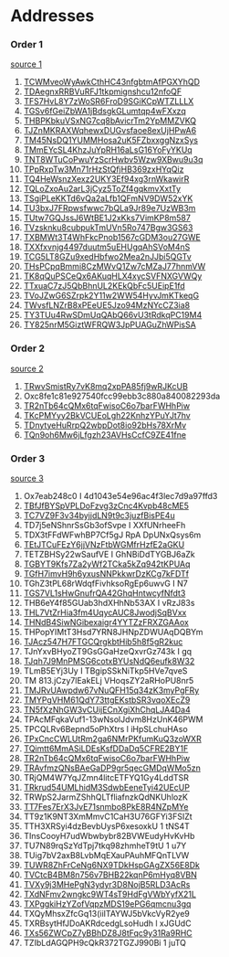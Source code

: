 # Addresses 

### Order 1

[source 1](https://nbctf.mod.gov.il/he/Announcements/Documents/%D7%A6%D7%AA%2034-23.pdf)

1. [TCWMveoWyAwkCthHC43nfgbtmAfPGXYhQD](https://tronscan.org/#/address/TCWMveoWyAwkCthHC43nfgbtmAfPGXYhQD)
2. [TDAegnxRRBVuRFJ1tkpmignshcu12nfoQF](https://tronscan.org/#/address/TDAegnxRRBVuRFJ1tkpmignshcu12nfoQF)
3. [TFS7HvL8Y7zWoSR6FroD9SGiKCpWTZLLLX](https://tronscan.org/#/address/TFS7HvL8Y7zWoSR6FroD9SGiKCpWTZLLLX)
4. [TGSv6fGeiZbWA1jBdsgkGLumtqp4wFXxzq](https://tronscan.org/#/address/TGSv6fGeiZbWA1jBdsgkGLumtqp4wFXxzq)
5. [THBPKbkuVSxNG7cq8bAvicrTm2YpMMZVKQ](https://tronscan.org/#/address/THBPKbkuVSxNG7cq8bAvicrTm2YpMMZVKQ)
6. [TJZnMKRAXWqhewxDUGvsfaoe8exUjHPwA6](https://tronscan.org/#/address/TJZnMKRAXWqhewxDUGvsfaoe8exUjHPwA6)
7. [TM45NsDQ1YUMMHosa2uK5FZbxxggNzxSys](https://tronscan.org/#/address/TM45NsDQ1YUMMHosa2uK5FZbxxggNzxSys)
8. [TMmEYcSL4KhzJuYpRH16aLsG16YoFyYKUq](https://tronscan.org/#/address/TMmEYcSL4KhzJuYpRH16aLsG16YoFyYKUq)
9. [TNT8WTuCoPwuYzScrHwbv5Wzw9XBwu9u3q](https://tronscan.org/#/address/TNT8WTuCoPwuYzScrHwbv5Wzw9XBwu9u3q)
10. [TPpRxpTw3Mn71rHzStQfjHB369zxHYqQiz](https://tronscan.org/#/address/TPpRxpTw3Mn71rHzStQfjHB369zxHYqQiz)
11. [TQ4HeWsnzXexz2UKY3Ef94xg3rnWkawirR](https://tronscan.org/#/address/TQ4HeWsnzXexz2UKY3Ef94xg3rnWkawirR)
12. [TQLoZxoAu2arL3jCyz5ToZf4gqkmvXxtTy](https://tronscan.org/#/address/TQLoZxoAu2arL3jCyz5ToZf4gqkmvXxtTy)
13. [TSgiPLeKKTd6vQa2aLfb1QFmNV9DW52xYK](https://tronscan.org/#/address/TSgiPLeKKTd6vQa2aLfb1QFmNV9DW52xYK)
14. [TU3bxJ7FRpwsfwwc7bQLa9Jr89e7UzWB3m](https://tronscan.org/#/address/TU3bxJ7FRpwsfwwc7bQLa9Jr89e7UzWB3m)
15. [TUtw7GQJssJ6WtBE1J2xKks7VimKP8m587](https://tronscan.org/#/address/TUtw7GQJssJ6WtBE1J2xKks7VimKP8m587)
16. [TVzsknku8cubpukTmUVn5Ro747Bgw3GS63](https://tronscan.org/#/address/TVzsknku8cubpukTmUVn5Ro747Bgw3GS63)
17. [TXBMWt3T4WhFkcPnob1567cGDM3ou27GWE](https://tronscan.org/#/address/TXBMWt3T4WhFkcPnob1567cGDM3ou27GWE)
18. [TXXfxvnjg4497duutm5uEHUgqAhSVoM4nS](https://tronscan.org/#/address/TXXfxvnjg4497duutm5uEHUgqAhSVoM4nS)
19. [TCG5LT8GZu9xedHbfwo2Mea2nJJbi5QGTv](https://tronscan.org/#/address/TCG5LT8GZu9xedHbfwo2Mea2nJJbi5QGTv)
20. [THsPCpqBmmi8CzMWvQ1Zw7cMZaJ77hnmVW](https://tronscan.org/#/address/THsPCpqBmmi8CzMWvQ1Zw7cMZaJ77hnmVW)
21. [TK8qQuPSCeQx6AKuqHLX4xycSVFNXGVWQy](https://tronscan.org/#/address/TK8qQuPSCeQx6AKuqHLX4xycSVFNXGVWQy)
22. [TTxuaC7zJ5QbBhnUL2KEkQbFc5UEipE1fd](https://tronscan.org/#/address/TTxuaC7zJ5QbBhnUL2KEkQbFc5UEipE1fd)
23. [TVoJZwG6SZrpk2Y11w2WW54HyvJmKTkeqG](https://tronscan.org/#/address/TVoJZwG6SZrpk2Y11w2WW54HyvJmKTkeqG)
24. [TWvsfLNZrB8xPEeUE5Jzo94MzNYcCZ3ia8](https://tronscan.org/#/address/TWvsfLNZrB8xPEeUE5Jzo94MzNYcCZ3ia8)
25. [TY3TUu4RwSDmUqQAbQ66vU3tRdkqPC19M4](https://tronscan.org/#/address/TY3TUu4RwSDmUqQAbQ66vU3tRdkqPC19M4)
26. [TY825nrM5GiztWFRQW3JpPUAGuZhWPisSA](https://tronscan.org/#/address/TY825nrM5GiztWFRQW3JpPUAGuZhWPisSA)

### Order 2

[source 2](https://nbctf.mod.gov.il/he/Documents/%d7%a6%d7%95%d7%95%d7%99%20%d7%aa%d7%a4%d7%99%d7%a1%d7%94/%d7%a2%d7%91%d7%a8%d7%99%d7%aa/%d7%a6%d7%aa%2019-23.pdf)

1. [TRwvSmistRy7vK8mq2xpPA85fj9wRJKcUB](https://tronscan.org/#/address/TRwvSmistRy7vK8mq2xpPA85fj9wRJKcUB)
2. Oxc8fe1c81e927540fcc99ebb3c880a840082293da
3. [TR2nTb64cQMx6tqFwisoC6o7barFWHhPiw](https://tronscan.org/#/address/TR2nTb64cQMx6tqFwisoC6o7barFWHhPiw)
4. [TKcPMYyy2BkVCUEoLgh22KnhzYPuYJt7hv](https://tronscan.org/#/address/TKcPMYyy2BkVCUEoLgh22KnhzYPuYJt7hv)
5. [TDnytyeHuRrpQ2wbpDot8io92bHs78XrMv](https://tronscan.org/#/address/TDnytyeHuRrpQ2wbpDot8io92bHs78XrMv)
6. [TQn9oh6Mw6jLfgzh23AVHsCcfC9ZE41fne](https://tronscan.org/#/address/TQn9oh6Mw6jLfgzh23AVHsCcfC9ZE41fne)

### Order 3

[source 3](https://nbctf.mod.gov.il/he/Announcements/Documents/%d7%a6%d7%95%20%d7%aa%d7%a4%d7%99%d7%a1%d7%94%20%d7%9e%d7%99%d7%a0%d7%94%d7%9c%d7%99%2015.22.pdf)

1. Ox7eab248c0 I 4d1043e54e96ac4f3lec7d9a97ffd3 
2. [TBfJfBYSpVPLDoFzvg3zCnc4Kvpb48cME5](https://tronscan.org/#/address/TBfJfBYSpVPLDoFzvg3zCnc4Kvpb48cME5)
3. [TC7VZ9F3v34byjjdLN9t9c3juzfBisPE4u](https://tronscan.org/#/address/TC7VZ9F3v34byjjdLN9t9c3juzfBisPE4u)
4. TD7j5eNShnrSsGb3ofSvpe I XXfUNrheeFh
5. TDX3tFFdWFwhBP7Cf5gJ RpA DpUNxQsys6m
6. [TEtJTCuFEzY6jjVNzFtbWGMfrHzfE2aGKU](https://tronscan.org/#/address/TEtJTCuFEzY6jjVNzFtbWGMfrHzfE2aGKU)
7. TETZBHSy22wSaufVE I GhNBiDdTYGBJ6aZk
8. [TGBYT9Kfs7Za2yWf2TCka5kZq942tKPUAq](https://tronscan.org/#/address/TGBYT9Kfs7Za2yWf2TCka5kZq942tKPUAq)
9. [TGfH7imvH9h6yxusNNPkkwrDzKCg7kFDTf](https://tronscan.org/#/address/TGfH7imvH9h6yxusNNPkkwrDzKCg7kFDTf)
10. TGhZ3tPL68rWdqfFivhksoRgEp6uwvG I N7
11. [TGS7VL1sHwGnufrQA42GhqHntwcyfNfdt3](https://tronscan.org/#/address/TGS7VL1sHwGnufrQA42GhqHntwcyfNfdt3)
12. THB6eY4f85GUab3hdXHhNb53AX I vRzJ83s
13. [THL7VtZrHia3fm4UqycAUC8JwodjSqBVxx](https://tronscan.org/#/address/THL7VtZrHia3fm4UqycAUC8JwodjSqBVxx)
14. [THNdB4SiwNGibexaigr4YYTZzFRXZGAAox](https://tronscan.org/#/address/THNdB4SiwNGibexaigr4YYTZzFRXZGAAox)
15. THPopYIMtT3Hsd7YRN8JHNpZDWUAqDQBYm
16. [TJAcz547H7FTGCQrgkbtHib5h8f5gR2kuc](https://tronscan.org/#/address/TJAcz547H7FTGCQrgkbtHib5h8f5gR2kuc)
17. TJnYxvBHyoZT9GsGGaHzeQxvrGz743k I gq
18. [TJqh7J9MnPMSG6cotxBYUsNdQ6eufk8W32](https://tronscan.org/#/address/TJqh7J9MnPMSG6cotxBYUsNdQ6eufk8W32)
19. TLmB5EYj3Uy I TBgipSSkNiTkp5HVe7qveS
20. TM 813.jCzy7lEakELj VHoqsZY2aRHoPU8nr5
21. [TMJRvUAwpdw67vNuQFH15q34zK3myPgFRy](https://tronscan.org/#/address/TMJRvUAwpdw67vNuQFH15q34zK3myPgFRy)
22. [TMYPgVHM61QdY73ttgEKstbSR3vqoXEcZ9](https://tronscan.org/#/address/TMYPgVHM61QdY73ttgEKstbSR3vqoXEcZ9)
23. [TN5fXzNhGW3vCUijECnXgiXhChqLJA4Da4](https://tronscan.org/#/address/TN5fXzNhGW3vCUijECnXgiXhChqLJA4Da4)
24. TPAcMFqkaVuf1-13wNsolJdvm8HzUnK46PWM
25. TPCQLRv6Bepnd5oPhXtrs l iHpSLchuHAso
26. [TPxCncCWLUtRm2ga6NMrPKfumKuQ3zoWXR](https://tronscan.org/#/address/TPxCncCWLUtRm2ga6NMrPKfumKuQ3zoWXR)
27. [TQimtt6MmASiLDEsKsfDDaDq5CFRE2BY1F](https://tronscan.org/#/address/TQimtt6MmASiLDEsKsfDDaDq5CFRE2BY1F)
28. [TR2nTb64cQMx6tqFwisoC6o7barFWHhPiw](https://tronscan.org/#/address/TR2nTb64cQMx6tqFwisoC6o7barFWHhPiw)
29. [TRAvfmzQNsBAeGaDP9gr5qecGMDqWMo5zn](https://tronscan.org/#/address/TRAvfmzQNsBAeGaDP9gr5qecGMDqWMo5zn)
30. TRjQM4W7YqJZmn4litcETFYQ1Gy4LddTSR
31. [TRkrud54UMLhidM3SdwbEeneTyi42UEcUP](https://tronscan.org/#/address/TRkrud54UMLhidM3SdwbEeneTyi42UEcUP)
32. TRWpS2JarmZShhQLTfliafnzkQdNKUhlozK
33. [TT7Fes7ErX3JvE71snmbo8PkE8R4NZpMYe](https://tronscan.org/#/address/TT7Fes7ErX3JvE71snmbo8PkE8R4NZpMYe)
34. TT9z1K9NT3XmMmvC1CaH3U76GFYi3FSIZt
35. TTH3XRSyi4dzBevbUysP6xesoxkU 1 tNS4T
36. TInsCooyH7udWbwbybr82BVWEudyHvKvHb
37. TU7N89rqSzYdTpj7tkq98zhmheT9tU 1 u7Y
38. TUig7bV2axB8LvbMqEXauPAuhMFQnTLVW
39. [TUWR8ZhFrCeNg6NX9TDkHspGAgZX56E8Dk](https://tronscan.org/#/address/TUWR8ZhFrCeNg6NX9TDkHspGAgZX56E8Dk)
40. [TVCtcB4BM8n756v7BHB22kqnP6mHyq8VBN](https://tronscan.org/#/address/TVCtcB4BM8n756v7BHB22kqnP6mHyq8VBN)
41. [TVXy9j3MHePgN3ydyr3D8NojB5RLD3AcRs](https://tronscan.org/#/address/TVXy9j3MHePgN3ydyr3D8NojB5RLD3AcRs)
42. [TXdNFmv2wngkc9WT4sT9HdFgVWbYyfX21L](https://tronscan.org/#/address/TXdNFmv2wngkc9WT4sT9HdFgVWbYyfX21L)
43. [TXPggkiHzYZofVqpzMDS19ePG6qmcnu3gq](https://tronscan.org/#/address/TXPggkiHzYZofVqpzMDS19ePG6qmcnu3gq)
44. TXQyMhsxZfcGq13(iiITAYWJ5bVkcVyR2ye9
45. TXRBsytHfJDoAKRdcedgLsoHudh l xJGUdC
46. [TXs56ZWCpZ7yBBhDZ8J8tFqc9y31Ra9RHC](https://tronscan.org/#/address/TXs56ZWCpZ7yBBhDZ8J8tFqc9y31Ra9RHC)
47. TZIbLdAGQPH9cQkR372TGZJ990Bi 1 juTQ 
